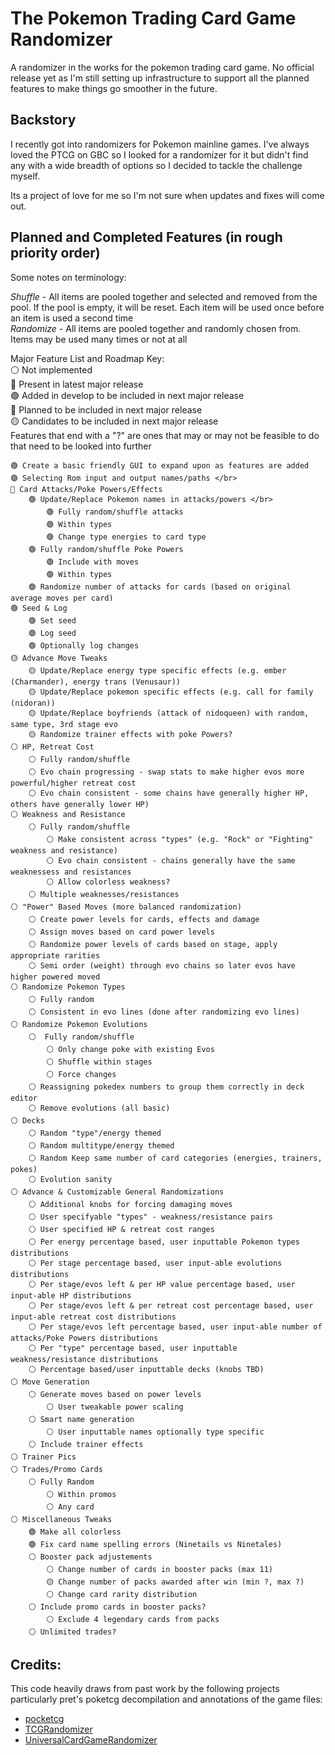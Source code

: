 # The Pokemon Trading Card Game Randomizer
A randomizer in the works for the pokemon trading card game. No official release yet as I'm still setting up infrastructure to support all the planned features to make things go smoother in the future.

## Backstory
I recently got into randomizers for Pokemon mainline games. I've always loved the PTCG on GBC so I looked for a randomizer for it but didn't find any with a  wide breadth of options so I decided to tackle the challenge myself.

Its a project of love for me so I'm not sure when updates and fixes will come out.

## Planned and Completed Features (in rough priority order)
Some notes on terminology:

*Shuffle* - All items are pooled together and selected and removed from the pool. If the pool is empty, it will be reset. Each item will be used once before an item is used a second time </br>
*Randomize* - All items are pooled together and randomly chosen from. Items may be used many times or not at all

Major Feature List and Roadmap Key: </br>
⚪ Not implemented </br>
🔘 Present in latest major release </br>
🟢 Added in develop to be included in next major release </br>
🔵 Planned to be included in next major release </br>
🟡 Candidates to be included in next major release </br>
Features that end with a "?" are ones that may or may not be feasible to do that need to be looked into further
```
🟢 Create a basic friendly GUI to expand upon as features are added
🟢 Selecting Rom input and output names/paths </br>
🔵 Card Attacks/Poke Powers/Effects
    🟢 Update/Replace Pokemon names in attacks/powers </br>
        🟢 Fully random/shuffle attacks
	    🟢 Within types
	    🟢 Change type energies to card type
	🟢 Fully random/shuffle Poke Powers
	    🟢 Include with moves
	    🟢 Within types
 	🟢 Randomize number of attacks for cards (based on original average moves per card)
🟢 Seed & Log
    🟢 Set seed
    🟢 Log seed
    🟢 Optionally log changes
🟡 Advance Move Tweaks
    🟡 Update/Replace energy type specific effects (e.g. ember (Charmander), energy trans (Venusaur))
    🟡 Update/Replace pokemon specific effects (e.g. call for family (nidoran))
    🟡 Update/Replace boyfriends (attack of nidoqueen) with random, same type, 3rd stage evo
    🟡 Randomize trainer effects with poke Powers?
⚪ HP, Retreat Cost 
    ⚪ Fully random/shuffle
    ⚪ Evo chain progressing - swap stats to make higher evos more powerful/higher retreat cost
    ⚪ Evo chain consistent - some chains have generally higher HP, others have generally lower HP)
⚪ Weakness and Resistance
    ⚪ Fully random/shuffle
        ⚪ Make consistent across "types" (e.g. "Rock" or "Fighting" weakness and resistance)
        ⚪ Evo chain consistent - chains generally have the same weaknessess and resistances
        ⚪ Allow colorless weakness?
    ⚪ Multiple weaknesses/resistances
⚪ "Power" Based Moves (more balanced randomization)
    ⚪ Create power levels for cards, effects and damage
    ⚪ Assign moves based on card power levels
    ⚪ Randomize power levels of cards based on stage, apply appropriate rarities
    ⚪ Semi order (weight) through evo chains so later evos have higher powered moved
⚪ Randomize Pokemon Types
    ⚪ Fully random
    ⚪ Consistent in evo lines (done after randomizing evo lines)
⚪ Randomize Pokemon Evolutions
    ⚪  Fully random/shuffle
        ⚪ Only change poke with existing Evos
        ⚪ Shuffle within stages
        ⚪ Force changes
    ⚪ Reassigning pokedex numbers to group them correctly in deck editor
    ⚪ Remove evolutions (all basic)
⚪ Decks
    ⚪ Random "type"/energy themed
    ⚪ Random multitype/energy themed
    ⚪ Random Keep same number of card categories (energies, trainers, pokes)
    ⚪ Evolution sanity
⚪ Advance & Customizable General Randomizations
    ⚪ Additional knobs for forcing damaging moves
    ⚪ User specifyable "types" - weakness/resistance pairs
    ⚪ User specified HP & retreat cost ranges
    ⚪ Per energy percentage based, user inputtable Pokemon types distributions
    ⚪ Per stage percentage based, user input-able evolutions distributions 
    ⚪ Per stage/evos left & per HP value percentage based, user input-able HP distributions 
    ⚪ Per stage/evos left & per retreat cost percentage based, user input-able retreat cost distributions 
    ⚪ Per stage/evos left percentage based, user input-able number of attacks/Poke Powers distributions
    ⚪ Per "type" percentage based, user inputtable weakness/resistance distributions
    ⚪ Percentage based/user inputtable decks (knobs TBD)
⚪ Move Generation
    ⚪ Generate moves based on power levels	
		⚪ User tweakable power scaling
    ⚪ Smart name generation
        ⚪ User inputtable names optionally type specific
    ⚪ Include trainer effects
⚪ Trainer Pics
⚪ Trades/Promo Cards
    ⚪ Fully Random
        ⚪ Within promos
        ⚪ Any card
⚪ Miscellaneous Tweaks
    🟢 Make all colorless
    🟢 Fix card name spelling errors (Ninetails vs Ninetales)
    ⚪ Booster pack adjustements
        ⚪ Change number of cards in booster packs (max 11)
        🟡 Change number of packs awarded after win (min ?, max ?)
        ⚪ Change card rarity distribution
    ⚪ Include promo cards in booster packs?
        ⚪ Exclude 4 legendary cards from packs
    ⚪ Unlimited trades?
```
## Credits: 
This code heavily draws from past work by the following projects particularly pret's poketcg decompilation and annotations of the game files:
* [pocketcg](https://github.com/pret/poketcg)
* [TCGRandomizer](https://github.com/xCrystal/TCGRandomizer)
* [UniversalCardGameRandomizer](https://github.com/anmart/UniversalCardGameRandomizer)
